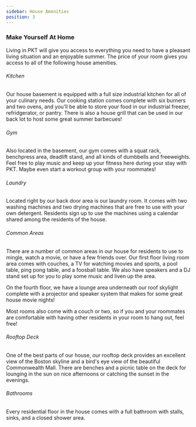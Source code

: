 ```yaml
---
sidebar: House Amenities
position: 3
---
```

### Make Yourself At Home

Living in PKT will give you access to everything you need to have a pleasant living situation and an enjoyable summer. The price of your room gives you access to all of the following house amenities.

###### Kitchen

Our house basement is equipped with a full size industrial kitchen for all of your culinary needs. Our cooking station comes complete with six burners and two ovens, and you'll be able to store your food in our industrial freezer, refridgerator, or pantry. There is also a house grill that can be used in our back lot to host some great summer barbecues!

###### Gym

Also located in the basement, our gym comes with a squat rack, benchpress area, deadlift stand, and all kinds of dumbbells and freeweights. Feel free to play music and keep up your fitness here during your stay with PKT. Maybe even start a workout group with your roommates!

###### Laundry

Located right by our back door area is our laundry room. It comes with two washing machines and two drying machines that are free to use with your own detergent. Residents sign up to use the machines using a calendar shared among the residents of the house.

###### Common Areas

There are a number of common areas in our house for residents to use to mingle, watch a movie, or have a few friends over. Our first floor living room area comes with couches, a TV for watching movies and sports, a pool table, ping pong table, and a foosball table. We also have speakers and a DJ stand set up for you to play some music and liven up the area.

On the fourth floor, we have a lounge area underneath our roof skylight complete with a projector and speaker system that makes for some great house movie nights!

Most rooms also come with a couch or two, so if you and your roommates are comfortable with having other residents in your room to hang out, feel free!

###### Rooftop Deck

One of the best parts of our house, our rooftop deck provides an excellent view of the Boston skyline and a bird's eye view of the beautiful Commonwealth Mall. There are benches and a picnic table on the deck for lounging in the sun on nice afternoons or catching the sunset in the evenings.

###### Bathrooms

Every residential floor in the house comes with a full bathroom with stalls, sinks, and a closed shower area.
